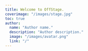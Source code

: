 ```yaml
---
title: Welcome to OffStage.
coverimage: "/images/stage.jpg"
toc: true
author:
  name: "Author name."
  description: "Author description."
  image: "/images/avatar.png"
  link: "/"
---
```

